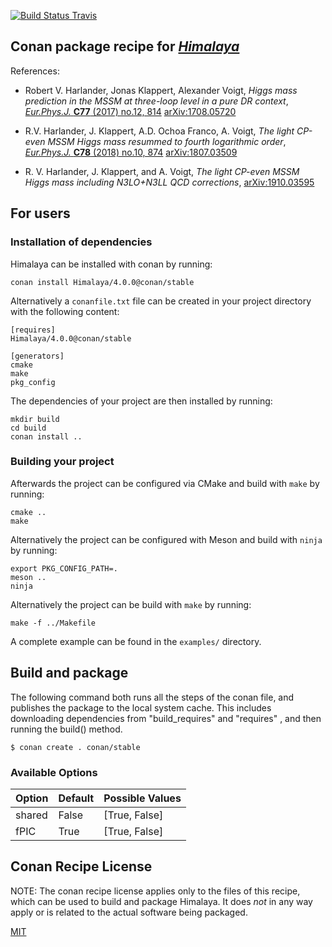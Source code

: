 [![Build Status Travis](https://travis-ci.org/conan-hep/conan-himalaya.svg)](https://travis-ci.org/conan-hep/conan-himalaya)

## Conan package recipe for [*Himalaya*](https://github.com/Himalaya-Library)

References:

* Robert V. Harlander, Jonas Klappert, Alexander Voigt, *Higgs mass
  prediction in the MSSM at three-loop level in a pure DR context*,
  [*Eur.Phys.J.* **C77** (2017) no.12, 814](https://inspirehep.net/record/1617767)
  [arXiv:1708.05720](https://arxiv.org/abs/1708.05720)

* R.V. Harlander, J. Klappert, A.D. Ochoa Franco, A. Voigt, *The light
  CP-even MSSM Higgs mass resummed to fourth logarithmic order*,
  [*Eur.Phys.J.* **C78** (2018) no.10, 874](https://inspirehep.net/record/1681658)
  [arXiv:1807.03509](https://arxiv.org/abs/1807.03509)

* R. V. Harlander, J. Klappert, and A. Voigt,
  *The light CP-even MSSM Higgs mass including N3LO+N3LL QCD corrections*,
  [arXiv:1910.03595](https://arxiv.org/abs/1910.03595)

## For users

### Installation of dependencies

Himalaya can be installed with conan by running:

    conan install Himalaya/4.0.0@conan/stable

Alternatively a `conanfile.txt` file can be created in your project
directory with the following content:

    [requires]
    Himalaya/4.0.0@conan/stable

    [generators]
    cmake
    make
    pkg_config

The dependencies of your project are then installed by running:

    mkdir build
    cd build
    conan install ..

### Building your project

Afterwards the project can be configured via CMake and build with
`make` by running:

    cmake ..
    make

Alternatively the project can be configured with Meson and build with
`ninja` by running:

    export PKG_CONFIG_PATH=.
    meson ..
    ninja

Alternatively the project can be build with `make` by running:

    make -f ../Makefile

A complete example can be found in the `examples/` directory.


## Build and package

The following command both runs all the steps of the conan file, and
publishes the package to the local system cache.  This includes
downloading dependencies from "build_requires" and "requires" , and
then running the build() method.

    $ conan create . conan/stable


### Available Options

| Option        | Default          | Possible Values                          |
| ------------- |------------------|------------------------------------------|
| shared        | False            |  [True, False]                           |
| fPIC          | True             |  [True, False]                           |


## Conan Recipe License

NOTE: The conan recipe license applies only to the files of this
recipe, which can be used to build and package Himalaya.  It does *not* in
any way apply or is related to the actual software being packaged.

[MIT](LICENSE)
